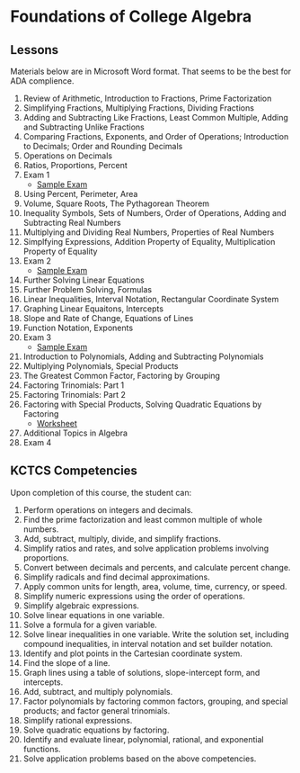 # Foundations of College Algebra

## Lessons
Materials below are in Microsoft Word format.
That seems to be the best for ADA complience.

1. Review of Arithmetic, Introduction to Fractions, Prime Factorization
2. Simplifying Fractions, Multiplying Fractions, Dividing Fractions
3. Adding and Subtracting Like Fractions, Least Common Multiple, Adding and Subtracting Unlike Fractions
4. Comparing Fractions, Exponents, and Order of Operations; Introduction to Decimals; Order and Rounding Decimals
5. Operations on Decimals
6. Ratios, Proportions, Percent
7. Exam 1
	* [Sample Exam](./MAT_061-Exam_1-Fall_2021_v2.docx)
8. Using Percent, Perimeter, Area
9. Volume, Square Roots, The Pythagorean Theorem
10. Inequality Symbols, Sets of Numbers, Order of Operations, Adding and Subtracting Real Numbers
11. Multiplying and Dividing Real Numbers, Properties of Real Numbers
12. Simplfying Expressions, Addition Property of Equality, Multiplication Property of Equality
13. Exam 2
	* [Sample Exam](./MAT_061-Exam_2-Fall_2021_v2.docx)
14. Further Solving Linear Equations
15. Further Problem Solving, Formulas
16. Linear Inequalities, Interval Notation, Rectangular Coordinate System
17. Graphing Linear Equaitons, Intercepts
18. Slope and Rate of Change, Equations of Lines
19. Function Notation, Exponents
20. Exam 3
	* [Sample Exam](./MAT_061-Exam_3-Fall_2021_v2.docx)
21. Introduction to Polynomials, Adding and Subtracting Polynomials
22. Multiplying Polynomials, Special Products
23. The Greatest Common Factor, Factoring by Grouping
24. Factoring Trinomials: Part 1
25. Factoring Trinomials: Part 2
26. Factoring with Special Products, Solving Quadratic Equations by Factoring
	* [Worksheet](./MAT_061-26-Lesson_26.docx)
27. Additional Topics in Algebra
28. Exam 4

## KCTCS Competencies
Upon completion of this course, the student can:
1. Perform operations on integers and decimals.
2. Find the prime factorization and least common multiple of whole numbers.
3. Add, subtract, multiply, divide, and simplify fractions.
4. Simplify ratios and rates, and solve application problems involving proportions.
5. Convert between decimals and percents, and calculate percent change.
6. Simplify radicals and find decimal approximations.
7. Apply common units for length, area, volume, time, currency, or speed.
8. Simplify numeric expressions using the order of operations.
9. Simplify algebraic expressions.
10. Solve linear equations in one variable.
11. Solve a formula for a given variable.
12. Solve linear inequalities in one variable. Write the solution set, including compound inequalities, in interval notation and set builder notation.
13. Identify and plot points in the Cartesian coordinate system.
14. Find the slope of a line.
15. Graph lines using a table of solutions, slope-intercept form, and intercepts.
16. Add, subtract, and multiply polynomials.
17. Factor polynomials by factoring common factors, grouping, and special products; and factor general trinomials.
18. Simplify rational expressions.
19. Solve quadratic equations by factoring.
20. Identify and evaluate linear, polynomial, rational, and exponential functions.
21. Solve application problems based on the above competencies.
